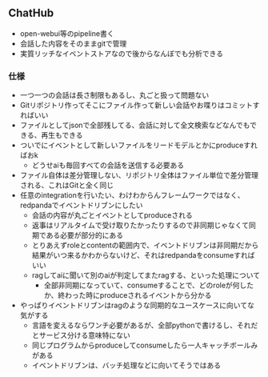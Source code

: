 ## ChatHub
- open-webui等のpipeline書く
- 会話した内容をそのままgitで管理
- 実質リッチなイベントストアなので後からなんぼでも分析できる

### 仕様
- 一つ一つの会話は長さ制限もあるし、丸ごと扱って問題ない
- Gitリポジトリ作ってそこにファイル作って新しい会話やお喋りはコミットすればいい
- ファイルとしてjsonで全部残してる、会話に対して全文検索などなんでもできる、再生もできる
- ついでにイベントとして新しいファイルをリードモデルとかにproduceすればおk
    - どうせaiも毎回すべての会話を送信する必要ある
- ファイル自体は差分管理しない、リポジトリ全体はファイル単位で差分管理される、これはGitと全く同じ
- 任意のintegrationを行いたい、わけわからんフレームワークではなく、redpandaでイベントドリブンにしたい
    - 会話の内容が丸ごとイベントとしてproduceされる
    - 返事はリアルタイムで受け取りたかったりするので非同期じゃなくて同期である必要が部分的にある
    - とりあえずroleとcontentの範囲内で、イベントドリブンは非同期だから結果がいつ来るかわからないけど、それはredpandaをconsumeすればいい
    - ragしてaiに聞いて別のaiが判定してまたragする、といった処理について
        - 全部非同期になっていて、consumeすることで、どのroleが何したか、終わった時にproduceされるイベントから分かる
- やっぱりイベントドリブンはragのような同期的なユースケースに向いてな気がする
    - 言語を変えるならワンチ必要があるが、全部pythonで書けるし、それだとサービス分ける意味特にない
    - 同じプログラムからproduceしてconsumeしたら一人キャッチボールみがある
    - イベントドリブンは、バッチ処理などに向いてそうではある
